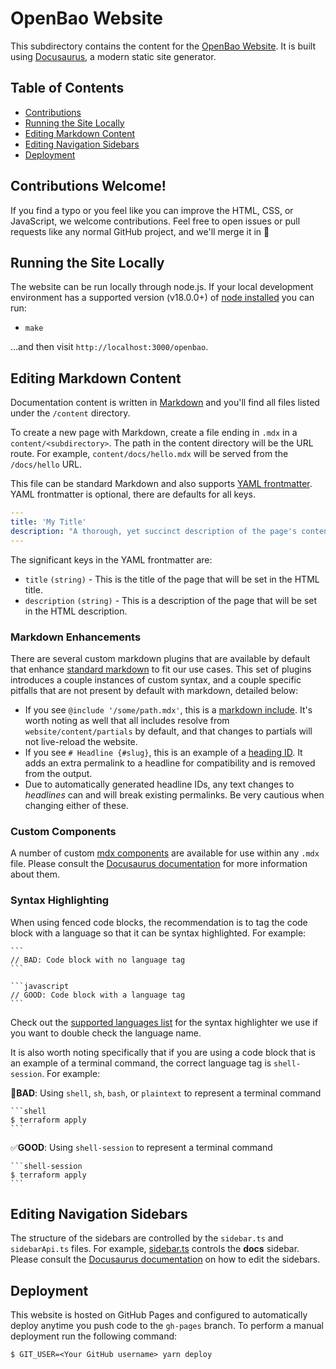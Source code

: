 # OpenBao Website

This subdirectory contains the content for the [OpenBao
Website](https://openbao.github.io/openbao/).  It is built using
[Docusaurus](https://docusaurus.io), a modern static site generator.

## Table of Contents

- [Contributions](#contributions-welcome)
- [Running the Site Locally](#running-the-site-locally)
- [Editing Markdown Content](#editing-markdown-content)
- [Editing Navigation Sidebars](#editing-navigation-sidebars)
- [Deployment](#deployment)

## Contributions Welcome!

If you find a typo or you feel like you can improve the HTML, CSS, or
JavaScript, we welcome contributions. Feel free to open issues or pull requests
like any normal GitHub project, and we'll merge it in 🚀

## Running the Site Locally

The website can be run locally through node.js.  If your local development
environment has a supported version (v18.0.0+) of [node
installed](https://nodejs.org/en/) you can run:

- `make`

...and then visit `http://localhost:3000/openbao`.

## Editing Markdown Content

Documentation content is written in
[Markdown](https://www.markdownguide.org/cheat-sheet/) and you'll find all files
listed under the `/content` directory.

To create a new page with Markdown, create a file ending in `.mdx` in a
`content/<subdirectory>`. The path in the content directory will be the URL
route. For example, `content/docs/hello.mdx` will be served from the
`/docs/hello` URL.

This file can be standard Markdown and also supports [YAML
frontmatter](https://middlemanapp.com/basics/frontmatter/). YAML frontmatter is
optional, there are defaults for all keys.

```yaml
---
title: 'My Title'
description: "A thorough, yet succinct description of the page's contents"
---
```

The significant keys in the YAML frontmatter are:

- `title` `(string)` - This is the title of the page that will be set in the
  HTML title.
- `description` `(string)` - This is a description of the page that will be set
  in the HTML description.

### Markdown Enhancements

There are several custom markdown plugins that are available by default that
enhance [standard markdown](https://commonmark.org/) to fit our use cases. This
set of plugins introduces a couple instances of custom syntax, and a couple
specific pitfalls that are not present by default with markdown, detailed below:

- If you see `@include '/some/path.mdx'`, this is a [markdown
  include](https://github.com/hashicorp/remark-plugins/tree/master/plugins/include-markdown#include-markdown-plugin).
  It's worth noting as well that all includes resolve from
  `website/content/partials` by default, and that changes to partials will not
  live-reload the website.
- If you see `# Headline {#slug}`, this is an example of a [heading
  ID](https://docusaurus.io/docs/markdown-features/toc#heading-ids). It adds an
  extra permalink to a headline for compatibility and is removed from the
  output.
- Due to automatically generated headline IDs, any text changes to _headlines_
  can and will break existing permalinks. Be very cautious when changing either
  of these.

### Custom Components

A number of custom [mdx components](https://mdxjs.com/) are available for use
within any `.mdx` file. Please consult the [Docusaurus
documentation](https://docusaurus.io/docs/markdown-features) for more
information about them.

### Syntax Highlighting

When using fenced code blocks, the recommendation is to tag the code block with
a language so that it can be syntax highlighted. For example:

````
```
// BAD: Code block with no language tag
```

```javascript
// GOOD: Code block with a language tag
```
````

Check out the [supported languages
list](https://prismjs.com/#supported-languages) for the syntax highlighter we
use if you want to double check the language name.

It is also worth noting specifically that if you are using a code block that is
an example of a terminal command, the correct language tag is `shell-session`.
For example:

🚫**BAD**: Using `shell`, `sh`, `bash`, or `plaintext` to represent a terminal
command

````
```shell
$ terraform apply
```
````

✅**GOOD**: Using `shell-session` to represent a terminal command

````
```shell-session
$ terraform apply
```
````

## Editing Navigation Sidebars

The structure of the sidebars are controlled by the `sidebar.ts` and
`sidebarApi.ts` files. For example, [sidebar.ts](sidebar.ts) controls the
**docs** sidebar. Please consult the [Docusaurus
documentation](https://docusaurus.io/docs/sidebar/items) on how to edit the
sidebars.

## Deployment

This website is hosted on GitHub Pages and configured to automatically deploy
anytime you push code to the `gh-pages` branch. To perform a manual deployment
run the following command:

```
$ GIT_USER=<Your GitHub username> yarn deploy
```
